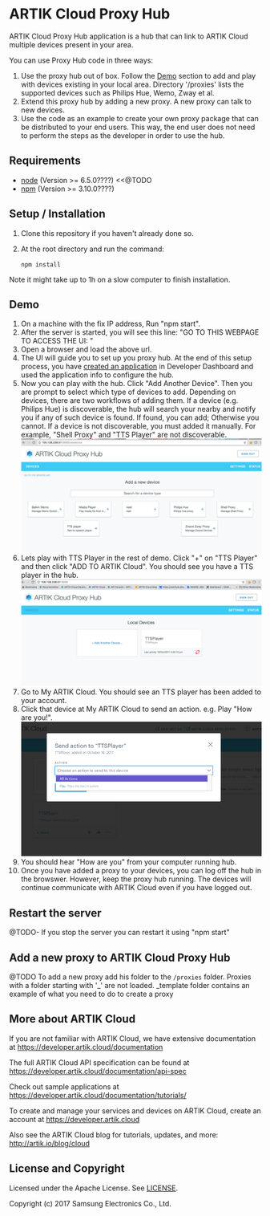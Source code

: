 # ARTIK Cloud Proxy Hub

ARTIK Cloud Proxy Hub application is a hub that can link to ARTIK Cloud multiple devices present in your area.

You can use Proxy Hub code in three ways:

1. Use the proxy hub out of box. Follow the [Demo](#demo) section to add and play with devices existing in your local area. Directory '/proxies' lists the supported devices such as Philips Hue, Wemo, Zway et al.
2. Extend this proxy hub by adding a new proxy. A new proxy can talk to new devices.
3. Use the code as an example to create your own proxy package that can be distributed to your end users. This way, the end user does not need to perform the steps as the developer in order to use the hub.

## Requirements

- [node](https://nodejs.org/en/download/)  (Version >= 6.5.0????) <<@TODO
- [npm](https://www.npmjs.com/get-npm) (Version >= 3.10.0????)

## Setup / Installation

 1. Clone this repository if you haven't already done so.

 2. At the root directory and run the command:
    ~~~shell
    npm install
    ~~~

Note it might take up to 1h on a slow computer to finish installation.

## Demo

 1. On a machine with the fix IP address, Run "npm start". 
 2. After the server is started, you will see this line:
"GO TO THIS WEBPAGE TO ACCESS THE UI: <url>"
 2. Open a browser and load the above url.
 3. The UI will guide you to set up you proxy hub. At the end of this setup process, you have [created an application](https://developer.artik.cloud/documentation/tools/web-tools.html#creating-an-application) in Developer Dashboard and used the application info to configure the hub. 
 4. Now you can play with the hub. Click "Add Another Device". Then you are prompt to select which type of devices to add. Depending on devices, there are two workflows of adding them. If a device (e.g. Philips Hue) is discoverable, the hub will search your nearby and notify you if any of such device is found. If found, you can add; Otherwise you cannot. If a device is not discoverable, you must added it manually. For example, "Shell Proxy" and "TTS Player" are not discoverable.
 ![Add Devices](./img/screen2.png)
 4. Lets play with TTS Player in the rest of demo. Click "+" on "TTS Player" and then click "ADD TO ARTIK Cloud". You should see you have a TTS player in the hub.
  ![Add Devices](./img/screen4_TTSplayer.png)
 5. Go to My ARTIK Cloud. You should see an TTS player has been added to your account.
 6. Click that device at My ARTIK Cloud to send an action. e.g. Play "How are you!".
  ![Add Devices](./img/screen5_sendAction.png)
 7. You should hear "How are you" from your computer running hub.
 8. Once you have added a proxy to your devices, you can log off the hub in the browswer. However, keep the proxy hub running. The devices will continue communicate with ARTIK Cloud even if you have logged out. 
 
## Restart the server
@TODO- If you stop the server you can restart it using "npm start"

## Add a new proxy to ARTIK Cloud Proxy Hub
@TODO
To add a new proxy add his folder to the `/proxies` folder.
Proxies with a folder starting with '_' are not loaded.
_template folder contains an example of what you need to do to create a proxy

## More about ARTIK Cloud

If you are not familiar with ARTIK Cloud, we have extensive documentation at https://developer.artik.cloud/documentation

The full ARTIK Cloud API specification can be found at https://developer.artik.cloud/documentation/api-spec

Check out sample applications at https://developer.artik.cloud/documentation/tutorials/

To create and manage your services and devices on ARTIK Cloud, create an account at https://developer.artik.cloud

Also see the ARTIK Cloud blog for tutorials, updates, and more: http://artik.io/blog/cloud

## License and Copyright

Licensed under the Apache License. See [LICENSE](LICENSE).

Copyright (c) 2017 Samsung Electronics Co., Ltd.

